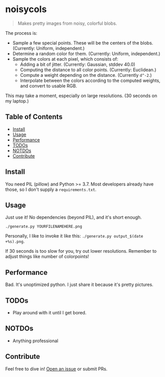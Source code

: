 # noisycols

> Makes pretty images from noisy, colorful blobs.

The process is:
- Sample a few special points.  These will be the centers of the blobs.  (Currently: Uniform, independent.)
- Determine a random color for them.  (Currently: Uniform, independent.)
- Sample the colors at each pixel, which consists of:
  * Adding a bit of jitter.  (Currently: Gaussian, stddev 40.0)
  * Computing the distance to all color points.  (Currently: Euclidean.)
  * Compute a weight depending on the distance.  (Currently `d^-2`.)
  * Interpolate between the colors according to the computed weights, and convert to usable RGB.

This may take a moment, especially on large resolutions.  (30 seconds on my laptop.)

## Table of Contents

- [Install](#install)
- [Usage](#usage)
- [Performance](#performance)
- [TODOs](#todos)
- [NOTDOs](#notdos)
- [Contribute](#contribute)

## Install

You need PIL (pillow) and Python >= 3.7.  Most developers already have those, so I don't supply a `requirements.txt`.

## Usage

Just use it!  No dependencies (beyond PIL), and it's short enough.

`./generate.py YOURFILENAMEHERE.png`

Personally, I like to invoke it like this: `./generate.py output_$(date +%s).png`.

If 30 seconds is too slow for you, try out lower resolutions.  Remember to adjust things like number of colorpoints!

## Performance

Bad.  It's unoptimized python.  I just share it because it's pretty pictures.

## TODOs

* Play around with it until I get bored.

## NOTDOs

* Anything professional

## Contribute

Feel free to dive in! [Open an issue](https://github.com/BenWiederhake/noisycols/issues/new) or submit PRs.
